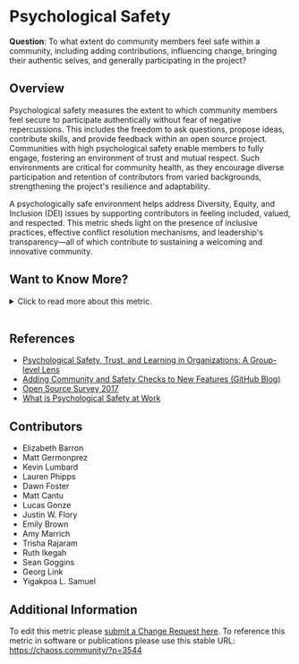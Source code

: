 # Psychological Safety

**Question**: To what extent do community members feel safe within a community, including adding contributions, influencing change, bringing their authentic selves, and generally participating in the project?

## Overview
Psychological safety measures the extent to which community members feel secure to participate authentically without fear of negative repercussions. This includes the freedom to ask questions, propose ideas, contribute skills, and provide feedback within an open source project. Communities with high psychological safety enable members to fully engage, fostering an environment of trust and mutual respect. Such environments are critical for community health, as they encourage diverse participation and retention of contributors from varied backgrounds, strengthening the project's resilience and adaptability.

A psychologically safe environment helps address Diversity, Equity, and Inclusion (DEI) issues by supporting contributors in feeling included, valued, and respected. This metric sheds light on the presence of inclusive practices, effective conflict resolution mechanisms, and leadership's transparency—all of which contribute to sustaining a welcoming and innovative community.

## Want to Know More?

<span markdown="1"><details>
<summary>Click to read more about this metric.</summary>

### Data Collection Strategies
Here are example questions to assess the psychological safety of open source project contributors and maintainers:

1. Have you observed any of the following in an open source project?
   - Answer options: Yes/No. If yes, select all that apply:
      - (1) Lack of response to contributions or questions
      - (2) Rejection of contributions without explanation
      - (3) Dismissive responses to contributions or questions
      - (4) Incomplete or difficult documentation
      - (5) Conflict or tension between contributors
      - (6) Language or content that made you feel unwelcome (e.g., profanity, racist jokes, sexual imagery)

2. Have you witnessed any of the following behaviors directed at another person?
   - Answer options: Yes/No. If yes, select all that apply:
      - (1) Hostility or rudeness
      - (2) Name-calling
      - (3) Threats of violence
      - (4) Impersonation
      - (5) Sustained harassment
      - (6) Harassment across multiple platforms
      - (7) Stalking
      - (8) Unsolicited sexual advances or comments
      - (9) Stereotyping based on demographics
      - (10) Doxxing (malicious publishing of personal information)
      - (11) Other (please describe)

3. Have you experienced any of the above behaviors directed at you?
   - Answer options: Yes/No. If yes, select all that apply from question 2.

3a. When thinking of the last time you experienced harassment, how did you respond? Choose all that apply.
   - (1) Asked the user to stop
   - (2) Solicited support from community members
   - (3) Blocked the harassing user
   - (4) Reported the incident to project maintainers
   - (5) Reported the incident to hosting service or ISP
   - (6) Consulted legal counsel
   - (7) Contacted law enforcement
   - (8) Other (please describe)
   - (9) Did not react / ignored the incident

3b. On a scale of 1-5, how effective were your responses?
   - Use a Likert scale with the following options:
      - 1: Not effective
      - 2: Slightly effective
      - 3: Somewhat effective
      - 4: Mostly effective
      - 5: Completely effective

4. As a result of experiencing or witnessing harassment, which of the following actions did you take?
   - (1) Stopped contributing
   - (2) Contributed under a pseudonym
   - (3) Preferred private collaboration
   - (4) Changed or deleted username
   - (5) Changed online presence
   - (6) Suggested a Code of Conduct
   - (7) Publicly discussed with community members
   - (8) Privately discussed with community members
   - (9) Made offline life changes (e.g., stopped attending meetups)
   - (10) Other (please describe)
   - (11) None of the above

Additional questions:

* Do you feel that private details shared with other contributors or leaders are kept confidential?
* Do you feel project leadership values participant safety?
* Do you feel leadership values transparency?
* Do you feel leadership is open to critical feedback on trust and safety?
* Does leadership address areas in the code that could be misused for abuse?
* Did the community support fixing these issues?

### Filters
* Demographic segments
* Role of contributor (e.g., code, community management)
* Length of time in the community

### Visualizations
None Provided

</details></span><br>

## References

* [Psychological Safety, Trust, and Learning in Organizations: A Group-level Lens](https://www.researchgate.net/publication/268328210_Psychological_Safety_Trust_and_Learning_in_Organizations_A_Group-level_Lens)
* [Adding Community and Safety Checks to New Features (GitHub Blog)](https://github.blog/2017-01-31-community-and-safety-feature-reviews/)
* [Open Source Survey 2017](https://opensourcesurvey.org/2017/)
* [What is Psychological Safety at Work](https://www.ccl.org/articles/leading-effectively-articles/what-is-psychological-safety-at-work/)

## Contributors

* Elizabeth Barron
* Matt Germonprez
* Kevin Lumbard
* Lauren Phipps
* Dawn Foster
* Matt Cantu
* Lucas Gonze
* Justin W. Flory
* Emily Brown
* Amy Marrich
* Trisha Rajaram
* Ruth Ikegah
* Sean Goggins
* Georg Link
* Yigakpoa L. Samuel

## Additional Information
To edit this metric please [submit a Change Request here](https://github.com/chaoss/wg-dei/blob/main/focus-areas/project-and-community/psychological-safety.md).
To reference this metric in software or publications please use this stable URL: https://chaoss.community/?p=3544

<!-- # For groupings in the knowledge base
Context tags: Community, Trust, Inclusion
Keyword tags: Psychological Safety, Diversity, Equity, Open Source Community, Contributor Retention, Code of Conduct
-->
